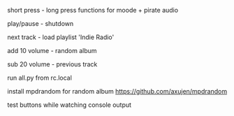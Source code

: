 short press -  long press functions for moode + pirate audio

play/pause - shutdown

next track - load playlist 'Indie Radio'

add 10 volume - random album

sub 20 volume - previous track


run all.py from rc.local

install mpdrandom for random album
https://github.com/axujen/mpdrandom

test buttons while watching console output
